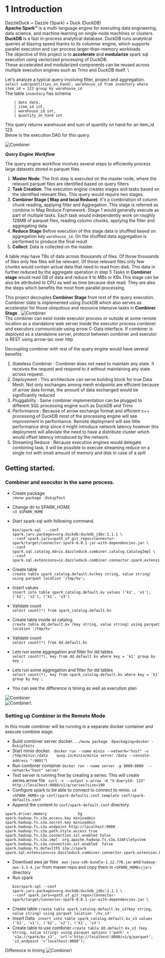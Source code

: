 

# 1 Introduction
DazzleDuck = Dazzle (Spark) + Duck (DuckDB)\
**Apache Spark™** is a multi-language engine for executing data engineering, data science, and machine learning on single-node machines or clusters.\
**DuckDB** is a fast in-process analytical database. DuckDB runs analytical queries at blazing speed thanks to its columnar engine, which supports parallel execution and can process larger-than-memory workloads\
The objective of this project is to **accelerate** and **modularize** spark sql execution using vectorized processing of DuckDB.\
These accelerated and modularized components can be reused across multiple execution engines such as Trino and DuckDB itself. \     

Let's analyze a typical query involving filter, project and aggregation.\
`select sum(quantities_on_hand), warehouse_id from inventory where item_id = 123 group by warehouse_id`\
The table `inventory` has schema
```
    | date date,
    | item_id int,
    | warehouse_id int,
    | quantity_on_hand int
```
This query returns warehouse and sum of quantity on hand for an item_id 123.\
Below is the execution DAG for this query. 

![Combiner](doc/image/map-reduce.svg)


***Query Engine Workflow***

The query engine workflow involves several steps to efficiently process large datasets stored in parquet files.

1. **Master Node**: The first step is executed on the master node, where the relevant parquet files are
   identified based on query filters
2. **Task Creation**: The execution engine creates stages and tasks based on the identified relevant
   files. This query would require two stages. 
3. **Combiner Stage ( Map and local Reduce)**: It's a combination of column chunk reading, applying filter and Aggregation. This stage is referred as combine in Map Reduce Framework.
   Stage 1 would generally execute as part of multiple tasks. Each task would independently work on roughly 128MB of parquet files, reading column chunks, applying the filter and aggregating data
4. **Reduce Stage** Before execution of this stage data is shuffled based on aggregation key `warehouse_id`. On the shuffled data aggregation is performed to produce the final result
5. **Collect**: Data is collected on the master. 

A table may have TBs of data across thousands of files. Of those thousands of files only few files will be relevant.
Of those relevant files only few chunks would contain actual data that need to read from disk. This data in further reduced by the aggregate operation in step 5
Tasks in **Combiner stage** would read GB of data and reduce it to MBs or KBs
This stage can be also be attributed to CPU as well as time because disk read. They are also the steps which benefits the most from parallel processing.

This project decouples **Combiner Stage** from rest of the query execution. Combiner state is implemented using DuckDB which also serves as accelerator for those ubiquitous and resource intensive tasks in **Combiner Stage** .
![Combiner](doc/image/combiner.svg)\
Ths combiner can exist inside executor process or outside at some remote location as a standalone web server
Inside the executor process combiner and executors communicate using arrow C-Data interface.
If combiner is deployed as a standalone server, protocol between combiner and executor is REST using arrow-ipc over http

Decoupling combiner with rest of the query engine would have several benefits

1. Stateless Combiner : Combiner does not need to maintain any state. It receives the request and respond to it without maintaining any state across request.
2. Deployment : This architecture can serve building block for true Data Mesh. Not only exchanges among mesh endpoints are efficient because of arrow data format, the amount of data exchanged would be significantly reduced  
3. Pluggability : Same combiner implementation can be plugged to different SQL processing engine such as DuckDB and Trino
4. Performance : Because of arrow exchange format and efficient c++ processing of DuckDB most of the processing engine will see improvement in performance. Remote deployment will see little performance drop since it might introduce network latency however this deployment will alleviate the need to have a distribute cluster which would offset latency introduced by the network.
5. Streaming Reduce : Because execution engines would delegate combining task, it will be possible to execute streaming reduce on a single not with small amount of memory and disk in case of a spill  



## Getting started.
### Combiner and executor in the same process.

- Create package <br> `/mvnw package -DskipTest`
- Change dir to SPARK_HOME <br> `cd $SPARK_HOME`
- Start spark-sql with following command. 
  ```
  bin/spark-sql  --conf spark.jars.packages=org.duckdb:duckdb_jdbc:1.1.1 \
  --conf spark.jars=<path_of_git_repo>/connector-spark/target/connector-spark-0.0.1-jar-with-dependencies.jar \ 
  --conf spark.sql.catalog.dd=io.dazzleduck.combiner.catalog.CatalogImpl \
  --conf spark.sql.extensions=io.dazzleduck.combiner.connector.spark.extension.DDExtensions
  ```

- Create table <br> `create table spark_catalog.default.kv(key string, value string) using parquet location '/tmp/kv'; `
- Insert values <br> `insert into table spark_catalog.default.kv values ('k1', 'v1'), ('k2', 'v2'), ('k1', 'v3') `
- Validate count <br> `select count(*) from spark_catalog.default.kv`
- Create table inside `dd` catalog. <br> `create table dd.default.kv (key string, value string) using parquet location '/tmp/kv'`
- Validate count <br> `select count(*) from dd.default.kv`
- Lets run some aggregation and filter for dd tables <br> `select count(*), key from dd.default.kv where key = 'k1' group by key ;`
- Lets run some aggregation and filter for dd tables <br> `select count(*), key from spark_catalog.default.kv where key = 'k1' group by key ;`
- You can see the difference is timing as well as execution plan

![Combiner](doc/image/Screenshot-timing.png)\
![Combiner](doc/image/Screenshot-diff-plans.png)\

### Setting up Combiner in the Remote Mode
In this mode combiner will be running in a separate docker container and execute combine stage.
- Build combiner server docker.
  ```../mvnw package -Dpackaging=docker -DskipTests```
- Start minio docker.
  ``` docker run --name minio --network="host" -v /tmp/minio:/data    quay.io/minio/minio server /data --console-address ":9001"```\
- Run combiner container
  ```docker run --name server -p 8080:8080  --network="host" server```
- Test server is running fine by creating a series. This will create series.arrow file
  ``` curl -v --output s.arrow -H "X-QueryId: 123" http://localhost:8080/v1/q/series?size=100```
- Configure spark to be able to connect to connect to minio.
  ```cd <SPARK_HOME>```
  ```cp conf/spark-defaults.conf.template conf/spark-defaults.conf```
-  Append the content to `conf/spark-default.conf` directory. 
  ```
spark.driver.memory              5g
spark.hadoop.fs.s3a.access.key minioadmin
spark.hadoop.fs.s3a.secret.key minioadmin
spark.hadoop.fs.s3a.endpoint http://localhost:9000
spark.hadoop.fs.s3a.path.style.access true
spark.hadoop.fs.s3a.connection.ssl.enabled false
spark.hadoop.fs.s3a.impl  org.apache.hadoop.fs.s3a.S3AFileSystem
spark.hadoop.fs.s3a.connection.ssl.enabled  false
spark.hadoop.fs.defaultFS s3a://spark
spark.sql.extensions=io.dazzleduck.combiner.connector.spark.extension.DDExtensions
  ```
- Download aws jar files ` aws-java-sdk-bundle-1.12.770.jar` and `hadoop-aws-3.3.4.jar` from maven repo and copy them in `<SPARK_HOME>/jars` directory
- Run spark
  ```
  bin/spark-sql --conf spark.jars.packages=org.duckdb:duckdb_jdbc:1.1.1 \
  --conf spark.jars=<path_of_git_repo>/connector-spark/target/connector-spark-0.0.1-jar-with-dependencies.jar \ 
  ```
- Create table `create table spark_catalog.default.kv_s3(key string, value string) using parquet location '/kv_s3'`
- Insert Data ` insert into table spark_catalog.default.kv_s3 values ('k1', 'v1'), ('k2', 'v2'), ('k1', 'v3')`
- Create table to use combiner `create table dd.default.kv_s3 (key string, value string) using parquet options ('path' = 's3a://spark/kv_s3', 'url'='http://localhost:8080/v1/q/parquet', 's3_endpoint
'='localhost:9000');`

Difference in timing
![Combiner](doc/image/Screenshot-timing-remote.png)\
